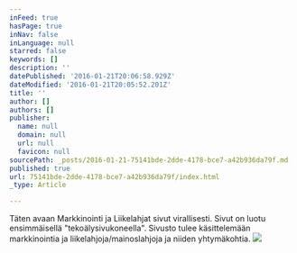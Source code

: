 ```yaml
---
inFeed: true
hasPage: true
inNav: false
inLanguage: null
starred: false
keywords: []
description: ''
datePublished: '2016-01-21T20:06:58.929Z'
dateModified: '2016-01-21T20:05:52.201Z'
title: ''
author: []
authors: []
publisher:
  name: null
  domain: null
  url: null
  favicon: null
sourcePath: _posts/2016-01-21-75141bde-2dde-4178-bce7-a42b936da79f.md
published: true
url: 75141bde-2dde-4178-bce7-a42b936da79f/index.html
_type: Article

---
```

Täten avaan Markkinointi ja Liikelahjat sivut virallisesti. Sivut on luotu ensimmäisellä "tekoälysivukoneella". Sivusto tulee käsittelemään markkinointia ja liikelahjoja/mainoslahjoja ja niiden yhtymäkohtia.
![](https://the-grid-user-content.s3-us-west-2.amazonaws.com/07b1e3cd-3400-4b1f-8313-c770fb5d007b.jpg)
